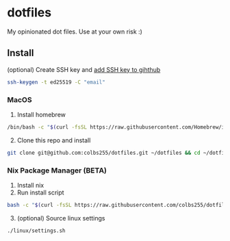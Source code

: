 # dotfiles

My opinionated dot files. Use at your own risk :)

## Install

(optional) Create SSH key and [add SSH key to gihthub](https://docs.github.com/en/authentication/connecting-to-github-with-ssh/adding-a-new-ssh-key-to-your-github-account)
``` bash
ssh-keygen -t ed25519 -C "email"
```
### MacOS

1. Install homebrew
``` bash
/bin/bash -c "$(curl -fsSL https://raw.githubusercontent.com/Homebrew/install/HEAD/install.sh)"
```
2. Clone this repo and install
``` bash
git clone git@github.com:colbs255/dotfiles.git ~/dotfiles && cd ~/dotfiles && make
```

### Nix Package Manager (BETA)

1. Install nix
2. Run install script
``` bash
bash -c "$(curl -fsSL https://raw.githubusercontent.com/colbs255/dotfiles/main/linux/install.sh)"
```
3. (optional) Source linux settings
```
./linux/settings.sh
```
